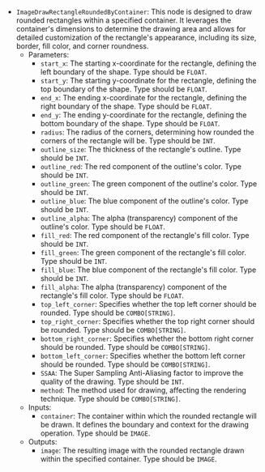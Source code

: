 - `ImageDrawRectangleRoundedByContainer`: This node is designed to draw rounded rectangles within a specified container. It leverages the container's dimensions to determine the drawing area and allows for detailed customization of the rectangle's appearance, including its size, border, fill color, and corner roundness.
    - Parameters:
        - `start_x`: The starting x-coordinate for the rectangle, defining the left boundary of the shape. Type should be `FLOAT`.
        - `start_y`: The starting y-coordinate for the rectangle, defining the top boundary of the shape. Type should be `FLOAT`.
        - `end_x`: The ending x-coordinate for the rectangle, defining the right boundary of the shape. Type should be `FLOAT`.
        - `end_y`: The ending y-coordinate for the rectangle, defining the bottom boundary of the shape. Type should be `FLOAT`.
        - `radius`: The radius of the corners, determining how rounded the corners of the rectangle will be. Type should be `INT`.
        - `outline_size`: The thickness of the rectangle's outline. Type should be `INT`.
        - `outline_red`: The red component of the outline's color. Type should be `INT`.
        - `outline_green`: The green component of the outline's color. Type should be `INT`.
        - `outline_blue`: The blue component of the outline's color. Type should be `INT`.
        - `outline_alpha`: The alpha (transparency) component of the outline's color. Type should be `FLOAT`.
        - `fill_red`: The red component of the rectangle's fill color. Type should be `INT`.
        - `fill_green`: The green component of the rectangle's fill color. Type should be `INT`.
        - `fill_blue`: The blue component of the rectangle's fill color. Type should be `INT`.
        - `fill_alpha`: The alpha (transparency) component of the rectangle's fill color. Type should be `FLOAT`.
        - `top_left_corner`: Specifies whether the top left corner should be rounded. Type should be `COMBO[STRING]`.
        - `top_right_corner`: Specifies whether the top right corner should be rounded. Type should be `COMBO[STRING]`.
        - `bottom_right_corner`: Specifies whether the bottom right corner should be rounded. Type should be `COMBO[STRING]`.
        - `bottom_left_corner`: Specifies whether the bottom left corner should be rounded. Type should be `COMBO[STRING]`.
        - `SSAA`: The Super Sampling Anti-Aliasing factor to improve the quality of the drawing. Type should be `INT`.
        - `method`: The method used for drawing, affecting the rendering technique. Type should be `COMBO[STRING]`.
    - Inputs:
        - `container`: The container within which the rounded rectangle will be drawn. It defines the boundary and context for the drawing operation. Type should be `IMAGE`.
    - Outputs:
        - `image`: The resulting image with the rounded rectangle drawn within the specified container. Type should be `IMAGE`.

